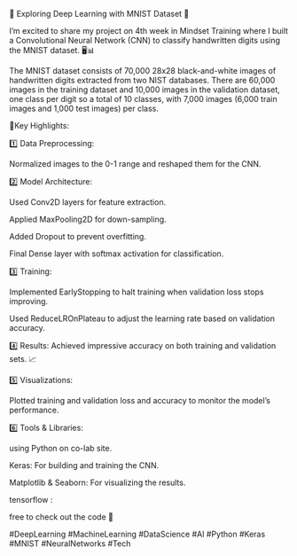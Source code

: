 🚀 Exploring Deep Learning with MNIST Dataset 🚀



I’m excited to share my project on 4th week in Mindset Training where I built a Convolutional Neural Network (CNN) to classify handwritten digits using the MNIST dataset. 🖥️📊



The MNIST dataset consists of 70,000 28x28 black-and-white images of handwritten digits extracted from two NIST databases. There are 60,000 images in the training dataset and 10,000 images in the validation dataset, one class per digit so a total of 10 classes, with 7,000 images (6,000 train images and 1,000 test images) per class.



🔎Key Highlights:

1️⃣ Data Preprocessing: 

Normalized images to the 0-1 range and reshaped them for the CNN.



2️⃣ Model Architecture:

Used Conv2D layers for feature extraction.

Applied MaxPooling2D for down-sampling.

Added Dropout to prevent overfitting.

Final Dense layer with softmax activation for classification.



3️⃣ Training:

Implemented EarlyStopping to halt training when validation loss stops improving.

Used ReduceLROnPlateau to adjust the learning rate based on validation accuracy.



4️⃣ Results: Achieved impressive accuracy on both training and validation sets. 📈

5️⃣ Visualizations:

Plotted training and validation loss and accuracy to monitor the model’s performance.

 6️⃣ Tools & Libraries:

 using Python on co-lab site.

Keras: For building and training the CNN.

Matplotlib & Seaborn: For visualizing the results.

tensorflow : 

free to check out the code 💬





#DeepLearning #MachineLearning #DataScience #AI #Python #Keras #MNIST #NeuralNetworks #Tech
